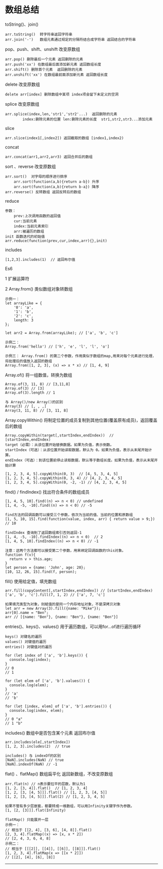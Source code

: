 # 数组总结

toString()、join()

```
arr.toString()  转字符串返回字符串
arr.join('-')   数组元素通过规定的分隔符结合成字符串 返回结合的字符串
```

pop、push、shift、unshift 改变原数组

```
arr.pop() 删除最后一个元素 返回删除的元素
arr.push('xx') 在数组最后面添加新元素 返回数组长度
arr.shift() 删除首个元素  返回删除的元素
arr.unshift('xx') 在数组最前面添加新元素 返回数组长度
```

delete 改变原数组

```
delete arr[index] 删除数组中某项 index项会留下未定义的空洞
```

splice 改变原数组

```
arr.splice(index,len,'str1','str2'...)  返回删除的元素 
		index:删除元素的位置 len:删除元素的长度  str1,str2,str3...添加元素

```

slice

```
arr.slice(index1[,index2]) 返回截取的数组 [index1,index2)

```

concat 

```
arr.concat(arr1,arr2,arr3) 返回合并后的数组
```

sort 、reverse 改变原数组

```
arr.sort()  对字母的顺序进行排序
	arr.sort(function(a,b){return a-b}) 升序  
	arr.sort(function(a,b){return b-a}) 降序
arr.reverse() 反转数组 返回反转后的数组

```





reduce

```
参数：
	prev:上次调用函数的返回值
	cur:当前元素
	index:当前元素索引
	arr:被遍历的数组
init 函数迭代的初始值
arr.reduce(function(prev,cur,index,arr){},init)

```

includes

```
[1,2,3].includes(1)  // 返回布尔值
```



Es6

1 扩展运算符

2 Array.from()  类似数组对象转数组

```
示例一：
let arrayLike = {
    '0': 'a',
    '1': 'b',
    '2': 'c',
    length: 3
};

let arr2 = Array.from(arrayLike); // ['a', 'b', 'c']

示例二：
Array.from('hello') // ['h', 'e', 'l', 'l', 'o']

示例三： Array.from() 的第二个参数，作用类似于数组的map,用来对每个元素进行处理，将处理后的值放入返回的数组
Array.from([1, 2, 3], (x) => x * x) // [1, 4, 9]

```

Array.of()  将一组数值，转换为数组

```
Array.of(3, 11, 8) // [3,11,8]
Array.of(3) // [3]
Array.of(3).length // 1

与 Array()/new Array()的区别
Array(3) // [, , ,]
Array(3, 11, 8) // [3, 11, 8]
```

Array.copyWithin() 将制定位置的成员复制到其他位置(覆盖原有成员)，返回覆盖后的数组

```
Array.copyWithin(target[,startIndex,endIndex))  // [startIndex,endIndex)
target（必需）：从该位置开始替换数据。如果为负值，表示倒数。
startIndex（可选）：从该位置开始读取数据，默认为 0。如果为负值，表示从末尾开始计算。
endIndex（可选）：到该位置前停止读取数据，默认等于数组长度。如果为负值，表示从末尾开始计算

[1, 2, 3, 4, 5].copyWithin(0, 3)  // [4, 5, 3, 4, 5]
[1, 2, 3, 4, 5].copyWithin(0, 3, 4) // [4, 2, 3, 4, 5]
[1, 2, 3, 4, 5].copyWithin(0, -2, -1) // [4, 2, 3, 4, 5]
```

find() / findIndex() 找出符合条件的数组成员 

```
[1, 4, 5, 10].find((n) => n < 0) // undefined
[1, 4, -5, -10].find((n) => n < 0) // -5

find方法的回调函数可以接受三个参数，依次为当前的值、当前的位置和原数组
[1, 5, 10, 15].find(function(value, index, arr) { return value > 9;}) // 10 

findIndex 查询到了返回数组索引否则返回-1
[1, 4, -5, -10].findIndex((n) => n < 0)  // 2
[1, 4, 5, 10].findIndex((n) => n < 0) // -1

注意：这两个方法都可以接受第二个参数，用来绑定回调函数的this对象。
function f(v){
  return v > this.age;
}
let person = {name: 'John', age: 20};
[10, 12, 26, 15].find(f, person); 

```

fill() 使用给定值，填充数组

```
arr.fill(copyContent[,startIndex,endIndex]) // [startIndex,endIndex)
['a', 'b', 'c'].fill(7, 1, 2) // ['a', 7, 'c']

如果填充类型为对象，则赋值的是同一个内存地址对象，不是深拷贝对象
let arr = new Array(3).fill({name: "Mike"});
arr[0].name = "Ben";
arr // [{name: "Ben"}, {name: "Ben"}, {name: "Ben"}]

```

entries()、keys()、values() 用于遍历数组，可以用for...of进行遍历循环

```
keys() 对键名的遍历
values() 对键值的遍历
entries() 对键值对的遍历

for (let index of ['a', 'b'].keys()) {
  console.log(index);
}
// 0
// 1

for (let elem of ['a', 'b'].values()) {
  console.log(elem);
}
// 'a'
// 'b'

for (let [index, elem] of ['a', 'b'].entries()) {
  console.log(index, elem);
}
// 0 "a"
// 1 "b"
```



includes() 数组中是否包含某个元素 返回布尔值

```
arr.includes(ele[,startIndex])
[1, 2, 3].includes(2)  // true

includes() 与 indexOf的区别
[NaN].includes(NaN) // true
[NaN].indexOf(NaN) // -1
```

 flat() 、flatMap() 数组扁平化 返回新数组，不改变原数组

```
arr.flat(n) // n表示要拉平的层数，默认为1
[1, 2, [3, 4]].flat()  // [1, 2, 3, 4]
[1, 2, [3, [4, 5]]].flat() // [1, 2, 3, [4, 5]]
[1, 2, [3, [4, 5]]].flat(2) // [1, 2, 3, 4, 5]

如果不管有多少层嵌套，都要转成一维数组，可以用Infinity关键字作为参数。
[1, [2, [3]]].flat(Infinity)

flatMap() 只能展开一层
示例一：
// 相当于 [[2, 4], [3, 6], [4, 8]].flat()
[2, 3, 4].flatMap((x) => [x, x * 2])
// [2, 4, 3, 6, 4, 8]
示例二：
// 相当于 [[[2]], [[4]], [[6]], [[8]]].flat()
[1, 2, 3, 4].flatMap(x => [[x * 2]])
// [[2], [4], [6], [8]]

```









 





****